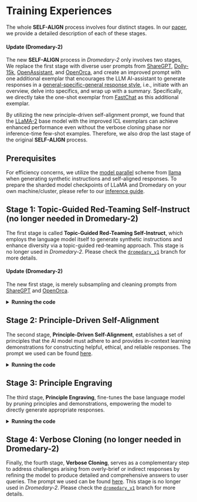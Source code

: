 # Training Experiences

The whole **SELF-ALIGN** process involves four distinct stages. In our [paper](https://arxiv.org/abs/2305.03047), we provide a detailed description of each of these stages.

#### Update (Dromedary-2)

The new **SELF-ALIGN** process in *Dromedary-2* only involves two stages, We replace the first stage with diverse user prompts from [ShareGPT](https://huggingface.co/datasets/anon8231489123/ShareGPT_Vicuna_unfiltered), [Dolly-15k](https://huggingface.co/datasets/databricks/databricks-dolly-15k), [OpenAssistant](https://huggingface.co/datasets/OpenAssistant/oasst1), and [OpenOrca](https://huggingface.co/datasets/Open-Orca/OpenOrca), and create an improved prompt with one additional exemplar that encourages the LLM AI-assistant to generate responses in a [general-specific-general response style](https://arxiv.org/abs/2305.15717), i.e., initiate with an overview, delve into specifics, and wrap up with a summary. Specifically, we directly take the one-shot exemplar from [FastChat](https://github.com/lm-sys/FastChat/blob/2855bf974f0973f85adb2bb7a9d075255b353ecf/fastchat/conversation.py\#L311) as this additional exemplar.

By utilizing the new principle-driven self-alignment prompt, we found that the [LLaMA-2](https://arxiv.org/abs/2307.09288) base model with the improved ICL exemplars can achieve enhanced performance even without the verbose cloning phase nor inference-time few-shot examples. Therefore, we also drop the last stage of the original **SELF-ALIGN** process.

## Prerequisites

For efficiency concerns, we utilize the [model parallel](https://github.com/facebookresearch/fairscale/tree/main/fairscale/nn/model_parallel) scheme from [llama](https://github.com/facebookresearch/llama) when generating synthetic instructions and self-aligned responses. To prepare the sharded model checkpoints of LLaMA and Dromedary on your own machine/cluster, please refer to our [inference guide](../inference).

## Stage 1: Topic-Guided Red-Teaming Self-Instruct (no longer needed in Dromedary-2)

The first stage is called **Topic-Guided Red-Teaming Self-Instruct**, which employs the language model itself to generate synthetic instructions and enhance diversity via a topic-guided red-teaming approach. This stage is no longer used in *Dromedary-2*. Please check the [`dromedary_v1`](https://github.com/IBM/Dromedary/tree/dromedary_v1) branch for more details.

#### Update (Dromedary-2)

The new first stage, is merely subsampling and cleaning prompts from [ShareGPT](https://huggingface.co/datasets/anon8231489123/ShareGPT_Vicuna_unfiltered) and [OpenOrca](https://huggingface.co/datasets/Open-Orca/OpenOrca).

<details>
<summary> <strong> Running the code </strong> </summary>

```bash
python subsample_openorca_prompts.py \
    --train_data_path "/path/to/your/l1M-GPT4-Augmented.parquet (obtained from OpenOrca)" \
    --output_path "/path/to/your/openorca_prompts.json"

python aggregate_sharegpt_prompts.py \
    --data_files=zetavg/ShareGPT-Processed,path/to/sg_90k_part1.json.json,path/to/sg_90k_part1.json (obtained from ShareGPT_Vicuna_unfiltered) \
    --output_path "/path/to/sharegpt_prompts.json"

python clean_and_merge_prompts.py \
    --sharegpt_prompt_path "/path/to/sharegpt_prompts.json" \
    --openorca_prompt_path "/path/to/openorca_prompts.json" \
    --output_file "/path/to/your/merged_prompts.json"
```

</details>

## Stage 2: Principle-Driven Self-Alignment

The second stage, **Principle-Driven Self-Alignment**, establishes a set of principles that the AI model must adhere to and provides in-context learning demonstrations for constructing helpful, ethical, and reliable responses. The prompt we used can be found [here](../prompts/watson_self_align_prompt.txt).

<details>
<summary> <strong> Running the code </strong> </summary>

```bash
cd step2_principle_driven_self_alignment

salloc --nodes 64 --time 6:00:00 --gres=gpu:32g:6 srun bash scripts/self_align_generate_70b_base.sh

python merge_and_fileter_self_align_with_dummy.py \
    --data_file_pattern "/path/to/your/llama2_70b_self_align_32shards_*.jsonl" \
    --dummy_data_file "../dummy_data/vicuna_dummy_data.json" \
    --output_file "/path/to/your/llama2_70b_self_align_merged.json"
```

</details>

## Stage 3: Principle Engraving

The third stage, **Principle Engraving**, fine-tunes the base language model by pruning principles and demonstrations, empowering the model to directly generate appropriate responses.

<details>
<summary> <strong> Running the code </strong> </summary>

```bash
cd step3_principle_engraving

salloc --nodes 1 --time 24:00:00 --gres=gpu:80g:8 srun bash scripts/finetune_dromedary2_70b_sft.sh
```

</details>

## Stage 4: Verbose Cloning (no longer needed in Dromedary-2)

Finally, the fourth stage, **Verbose Cloning**, serves as a complementary step to address challenges arising from overly-brief or indirect responses by refining the model to produce detailed and comprehensive answers to user queries. The prompt we used can be found [here](../prompts/verbose_dromedary_prompt.txt). This stage is no longer used in *Dromedary-2*. Please check the [`dromedary_v1`](https://github.com/IBM/Dromedary/tree/dromedary_v1) branch for more details.

</details>
